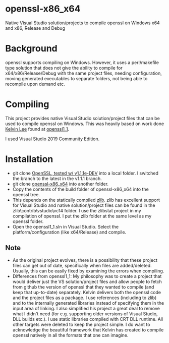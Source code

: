 # openssl-x86_x64
Native Visual Studio solution/projects to compile openssl on Windows x64 and x86, Release and Debug

# Background #
openssl supports compiling on Windows. However, it uses a
perl/makefile type solution that does not give the ability to compile
for x64/x86/Release/Debug with the same project files, needing
configuration, moving generated executables to separate folders, not
being able to recompile upon demand etc.

# Compiling #
This project provides native Visual Studio solution/project files that
can be used to compile openssl on Windows. This was heavily based on
work done [Kelvin Lee](https://github.com/kiyolee) found at
[openssl1_1](https://github.com/kiyolee/openssl1_1-win-build).

I used Visual Studio 2019 Community Edition.

# Installation #

  * git clone [OpenSSL, tested w/ v1.1.1e-DEV](https://github.com/openssl/openssl) into a local folder. I switched the branch to the latest in the v1.1.1 branch.
  * git clone [openssl-x86_x64](https://github.com/sridharb1/openssl-x86_x64) into another folder. 
  * Copy the contents of the build folder of openssl-x86_x64 into the openssl tree.
  * This depends on the statically compiled [zlib](https://github.com/madler/zlib). zlib has excellent support for Visual Studio and native solution/project files can be found in the zlib\contrib\vstudio\vc14 folder. I use the zlibstat project in my compilation of openssl. I put the zlib folder at the same level as my openssl folder.
  * Open the openssl1_1.sln in Visual Studio. Select the platform/configuration (like
    x64/Release) and compile.
    
## Note ##

  * As the original project evolves, there is a possibility that these
project files can get out of date, specifically when files are
added/deleted. Usually, this can be easily fixed by examining the
errors when compiling.
  * Differences from openssl1_1: My philosophy was to create a project that would deliver just the VS solution/project files and allow people to fetch from github the version of openssl that they wanted to compile (and keep that up-to-date) separately. Kelvin delivers both the openssl code and the project files as a package. I use references (including to zlib) and to the internally generated libraries instead of specifying them in the input area of linking. I also simplified his project a great deal to remove what I didn't need (for e.g. supporting older versions of Visual Studio, DLL builds etc.). I use static libraries compiled with CRT DLL runtime. All other targets were deleted to keep the project simple. I do want to acknowledge the beautiful framework that Kelvin has created to compile openssl natively in all the formats that one can imagine.
